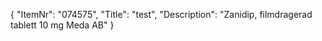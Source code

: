 {
  "ItemNr": "074575",
  "Title": "test",
  "Description": "Zanidip, filmdragerad tablett 10 mg Meda AB"
}